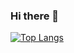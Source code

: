 ### Hi there 👋

[![Top Langs](https://github-readme-stats.vercel.app/api/top-langs/?username=Guisnu)](https://github.com/anuraghazra/github-readme-stats)
<!--
**Guisnu/Guisnu** is a ✨ _special_ ✨ repository because its `README.md` (this file) appears on your GitHub profile.

Here are some ideas to get you started:

- 🔭 I’m currently working on ...
- 🌱 I’m currently learning ...
- 👯 I’m looking to collaborate on ...
- 🤔 I’m looking for help with ...
- 💬 Ask me about ...
- 📫 How to reach me: ...
- 😄 Pronouns: ...
- ⚡ Fun fact: ...
-->

